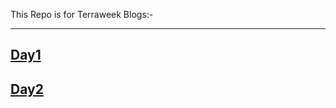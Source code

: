 This Repo is for Terraweek Blogs:-

----
[Day1](https://medium.com/@sushantkapare1717/day-1-introduction-to-terraform-and-terraform-basics-db6ce45fef16)
----
[Day2](https://medium.com/@sushantkapare1717/day-2-terraform-configuration-language-hcl-18b3b37a993f)
----
